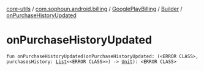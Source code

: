 [core-utils](../../../index.md) / [com.sophoun.android.billing](../../index.md) / [GooglePlayBilling](../index.md) / [Builder](index.md) / [onPurchaseHistoryUpdated](./on-purchase-history-updated.md)

# onPurchaseHistoryUpdated

`fun onPurchaseHistoryUpdated(onPurchaseHistoryUpdated: (<ERROR CLASS>, purchasesHistory: `[`List`](https://kotlinlang.org/api/latest/jvm/stdlib/kotlin.collections/-list/index.html)`<<ERROR CLASS>>) -> `[`Unit`](https://kotlinlang.org/api/latest/jvm/stdlib/kotlin/-unit/index.html)`): <ERROR CLASS>`